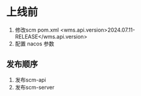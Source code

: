 # 上线前

1. 修改scm pom.xml
   <wms.api.version>2024.07.11-RELEASE</wms.api.version>
2. 配置 nacos 参数

## 发布顺序

1. 发布scm-api
2. 发布scm-server
      








